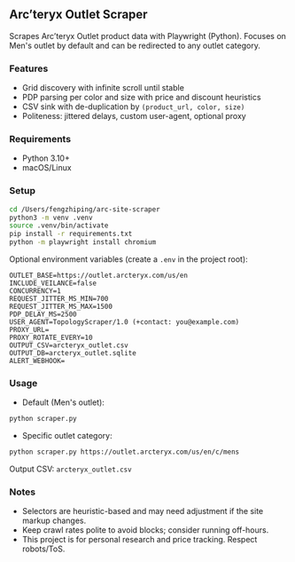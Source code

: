  ## Arc’teryx Outlet Scraper

 Scrapes Arc’teryx Outlet product data with Playwright (Python). Focuses on Men's outlet by default and can be redirected to any outlet category.

 ### Features
 - Grid discovery with infinite scroll until stable
 - PDP parsing per color and size with price and discount heuristics
 - CSV sink with de-duplication by `(product_url, color, size)`
 - Politeness: jittered delays, custom user-agent, optional proxy

 ### Requirements
 - Python 3.10+
 - macOS/Linux

 ### Setup
 ```bash
 cd /Users/fengzhiping/arc-site-scraper
 python3 -m venv .venv
 source .venv/bin/activate
 pip install -r requirements.txt
 python -m playwright install chromium
 ```

 Optional environment variables (create a `.env` in the project root):
 ```
 OUTLET_BASE=https://outlet.arcteryx.com/us/en
 INCLUDE_VEILANCE=false
 CONCURRENCY=1
 REQUEST_JITTER_MS_MIN=700
 REQUEST_JITTER_MS_MAX=1500
 PDP_DELAY_MS=2500
 USER_AGENT=TopologyScraper/1.0 (+contact: you@example.com)
 PROXY_URL=
 PROXY_ROTATE_EVERY=10
 OUTPUT_CSV=arcteryx_outlet.csv
 OUTPUT_DB=arcteryx_outlet.sqlite
 ALERT_WEBHOOK=
 ```

 ### Usage
 - Default (Men's outlet):
 ```bash
 python scraper.py
 ```
 - Specific outlet category:
 ```bash
 python scraper.py https://outlet.arcteryx.com/us/en/c/mens
 ```

 Output CSV: `arcteryx_outlet.csv`

 ### Notes
 - Selectors are heuristic-based and may need adjustment if the site markup changes.
 - Keep crawl rates polite to avoid blocks; consider running off-hours.
 - This project is for personal research and price tracking. Respect robots/ToS.


